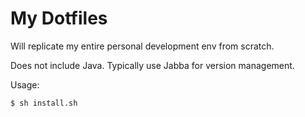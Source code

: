 # My Dotfiles

Will replicate my entire personal development env from scratch.

Does not include Java. Typically use Jabba for version management.

Usage:
	
	$ sh install.sh
